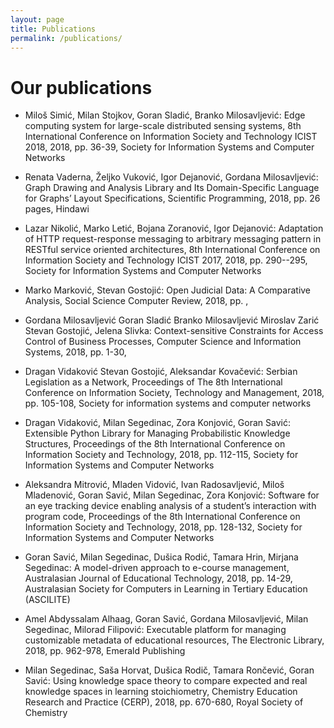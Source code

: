 ```yaml
---
layout: page
title: Publications
permalink: /publications/
---
```


# Our publications




* Miloš Simić, Milan Stojkov, Goran Sladić, Branko Milosavljević: Edge computing system for large-scale distributed sensing systems, 8th International Conference on Information Society and Technology ICIST 2018, 2018, pp. 36-39, Society for Information Systems and Computer Networks

* Renata Vaderna, Željko Vuković, Igor Dejanović, Gordana Milosavljević: Graph Drawing and Analysis Library and Its Domain-Specific Language for Graphs’ Layout Specifications, Scientific Programming, 2018, pp. 26 pages, Hindawi

* Lazar Nikolić, Marko Letić, Bojana Zoranović, Igor Dejanović: Adaptation of HTTP request-response messaging to arbitrary messaging pattern in RESTful service oriented architectures, 8th International Conference on Information Society and Technology ICIST 2017, 2018, pp. 290--295, Society for Information Systems and Computer Networks

* Marko Marković, Stevan Gostojić: Open Judicial Data: A Comparative Analysis, Social Science Computer Review, 2018, pp. , 

* Gordana Milosavljević Goran Sladić Branko Milosavljević Miroslav Zarić Stevan Gostojić, Jelena Slivka: Context-sensitive Constraints for Access Control of Business Processes, Computer Science and Information Systems, 2018, pp. 1-30, 

* Dragan Vidaković Stevan Gostojić, Aleksandar Kovačević: Serbian Legislation as a Network, Proceedings of The 8th International Conference on Information Society, Technology and Management, 2018, pp. 105-108, Society for information systems and computer networks

* Dragan Vidaković, Milan Segedinac, Zora Konjović, Goran Savić: Extensible Python Library for Managing Probabilistic Knowledge Structures, Proceedings of the 8th International Conference on Information Society and Technology, 2018, pp. 112-115, Society for Information Systems and Computer Networks

* Aleksandra Mitrović, Mladen Vidović, Ivan Radosavljević, Miloš Mladenović, Goran Savić, Milan Segedinac, Zora Konjović: Software for an eye tracking device enabling analysis of a student’s interaction with program code, Proceedings of the 8th International Conference on Information Society and Technology, 2018, pp. 128-132, Society for Information Systems and Computer Networks

* Goran Savić, Milan Segedinac, Dušica Rodić, Tamara Hrin, Mirjana Segedinac: A model-driven approach to e-course management, Australasian Journal of Educational Technology, 2018, pp. 14-29, Australasian Society for Computers in Learning in Tertiary Education (ASCILITE)

* Amel Abdyssalam Alhaag, Goran Savić, Gordana Milosavljević, Milan Segedinac, Milorad Filipović: Executable platform for managing customizable metadata of educational resources, The Electronic Library, 2018, pp. 962-978, Emerald Publishing

* Milan Segedinac, Saša Horvat, Dušica Rodič, Tamara Rončević, Goran Savić: Using knowledge space theory to compare expected and real knowledge spaces in learning stoichiometry, Chemistry Education Research and Practice (CERP), 2018, pp. 670-680, Royal Society of Chemistry

